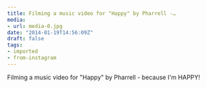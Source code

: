 ```yaml
---
title: Filming a music video for "Happy" by Pharrell -…
media:
- url: media-0.jpg
date: "2014-01-19T14:56:09Z"
draft: false
tags:
- imported
- from-instagram
---
```

Filming a music video for "Happy" by Pharrell - because I'm HAPPY\!
